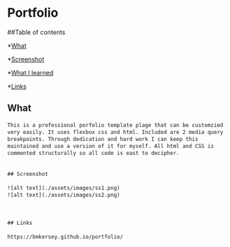 # Portfolio

##Table of contents

*[What](#what)

*[Screenshot](#screenshot)

*[What I learned](#what-i-learned)

*[Links](#links)


## What

    This is a professional porfolio template plage that can be customzied very easily. It uses flexbox css and html. Included are 2 media query breakpoints. Through dedication and hard work I can keep this maintained and use a version of it for myself. All html and CSS is commented structurally so all code is east to decipher.


    ## Screenshot

    ![alt text](./assets/images/ss1.png)
    ![alt text](./assets/images/ss2.png)



    ## Links

    https://bmkersey.github.io/portfolio/